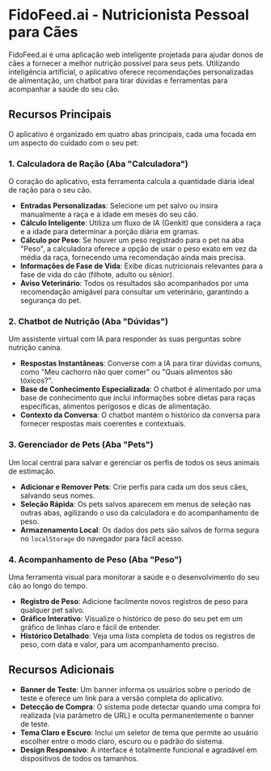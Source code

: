 # FidoFeed.ai - Nutricionista Pessoal para Cães

FidoFeed.ai é uma aplicação web inteligente projetada para ajudar donos de cães a fornecer a melhor nutrição possível para seus pets. Utilizando inteligência artificial, o aplicativo oferece recomendações personalizadas de alimentação, um chatbot para tirar dúvidas e ferramentas para acompanhar a saúde do seu cão.

## Recursos Principais

O aplicativo é organizado em quatro abas principais, cada uma focada em um aspecto do cuidado com o seu pet:

### 1. Calculadora de Ração (Aba "Calculadora")
O coração do aplicativo, esta ferramenta calcula a quantidade diária ideal de ração para o seu cão.

- **Entradas Personalizadas**: Selecione um pet salvo ou insira manualmente a raça e a idade em meses do seu cão.
- **Cálculo Inteligente**: Utiliza um fluxo de IA (Genkit) que considera a raça e a idade para determinar a porção diária em gramas.
- **Cálculo por Peso**: Se houver um peso registrado para o pet na aba "Peso", a calculadora oferece a opção de usar o peso exato em vez da média da raça, fornecendo uma recomendação ainda mais precisa.
- **Informações de Fase de Vida**: Exibe dicas nutricionais relevantes para a fase de vida do cão (filhote, adulto ou sênior).
- **Aviso Veterinário**: Todos os resultados são acompanhados por uma recomendação amigável para consultar um veterinário, garantindo a segurança do pet.

### 2. Chatbot de Nutrição (Aba "Dúvidas")
Um assistente virtual com IA para responder às suas perguntas sobre nutrição canina.

- **Respostas Instantâneas**: Converse com a IA para tirar dúvidas comuns, como "Meu cachorro não quer comer" ou "Quais alimentos são tóxicos?".
- **Base de Conhecimento Especializada**: O chatbot é alimentado por uma base de conhecimento que inclui informações sobre dietas para raças específicas, alimentos perigosos e dicas de alimentação.
- **Contexto da Conversa**: O chatbot mantém o histórico da conversa para fornecer respostas mais coerentes e contextuais.

### 3. Gerenciador de Pets (Aba "Pets")
Um local central para salvar e gerenciar os perfis de todos os seus animais de estimação.

- **Adicionar e Remover Pets**: Crie perfis para cada um dos seus cães, salvando seus nomes.
- **Seleção Rápida**: Os pets salvos aparecem em menus de seleção nas outras abas, agilizando o uso da calculadora e do acompanhamento de peso.
- **Armazenamento Local**: Os dados dos pets são salvos de forma segura no `localStorage` do navegador para fácil acesso.

### 4. Acompanhamento de Peso (Aba "Peso")
Uma ferramenta visual para monitorar a saúde e o desenvolvimento do seu cão ao longo do tempo.

- **Registro de Peso**: Adicione facilmente novos registros de peso para qualquer pet salvo.
- **Gráfico Interativo**: Visualize o histórico de peso do seu pet em um gráfico de linhas claro e fácil de entender.
- **Histórico Detalhado**: Veja uma lista completa de todos os registros de peso, com data e valor, para um acompanhamento preciso.

## Recursos Adicionais

- **Banner de Teste**: Um banner informa os usuários sobre o período de teste e oferece um link para a versão completa do aplicativo.
- **Detecção de Compra**: O sistema pode detectar quando uma compra foi realizada (via parâmetro de URL) e oculta permanentemente o banner de teste.
- **Tema Claro e Escuro**: Inclui um seletor de tema que permite ao usuário escolher entre o modo claro, escuro ou o padrão do sistema.
- **Design Responsivo**: A interface é totalmente funcional e agradável em dispositivos de todos os tamanhos.
